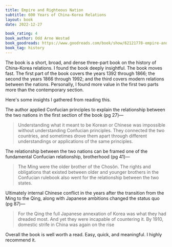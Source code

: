 ```yaml
---
title: Empire and Righteous Nation
subtitle: 600 Years of China-Korea Relations
layout: book
date: 2022-12-27

book_rating: 4
book_author: Odd Arne Westad
book_goodreads: https://www.goodreads.com/book/show/62121778-empire-and-righteous-nation
book_tag: history
---
```


The book is a short, broad, and dense three-part book on the history of China-Korea relations. I found the book deeply insightful. The book moves fast. The first part of the book covers the years 1392 through 1866; the second the years 1866 through 1992; and the third covers modern relations between the nations. Personally, I found more value in the first two parts more than the contemporary section.

Here's some insights I gathered from reading this.

The author applied Confucian principles to explain the relationship between the two nations in the first section of the book (pg 27)—

> Understanding what it meant to be Korean or Chinese was impossible without understanding Confucian principles. They connected the two countries, and sometimes drove them apart through different understandings or applications of the same principles.

The relationship between the two nations can be framed one of the fundamental Confucian relationship, brotherhood (pg 41)—

> The Ming were the older brother of the Chosŏn. The rights and obligations that existed between older and younger brothers in the Confucian rulebook also went for the relationship between the two states.

Ultimately internal Chinese conflict in the years after the transition from the Ming to the Qing, along with Japanese ambitions changed the status quo (pg 87)—

> For the Qing the full Japanese annexation of Korea was what they had dreaded most. And yet they were incapable of countering it. By 1910, domestic strife in China was again on the rise

Overall the book is well worth a read. Easy, quick, and meaningful. I highly recommend it.